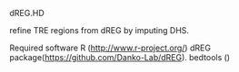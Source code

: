 dREG.HD

refine TRE regions from dREG by imputing DHS.

Required software
    R (http://www.r-project.org/)
    dREG package(https://github.com/Danko-Lab/dREG).
    bedtools ()
    
